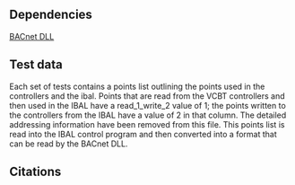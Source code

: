 ## Dependencies
[BACnet DLL][bdll]

## Test data
Each set of tests contains a points list outlining the points used in the controllers and the ibal. Points that are read from the VCBT controllers and then used in the IBAL have a read_1_write_2 value of 1; the points written to the controllers from the IBAL
have a value of 2 in that column. The detailed addressing information have been removed from this file. This points list is read into the IBAL control program and then converted into a format that can be read by the BACnet DLL.

<!-- References -->
[bdll]: https://www.nist.gov/publications/programmers-guide-bacnet-communications-dll

<!-- References -->

## Citations
